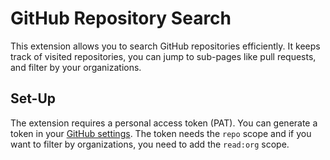 # GitHub Repository Search

This extension allows you to search GitHub repositories efficiently. It keeps track of visited repositories, you can jump to sub-pages like pull requests, and filter by your organizations.

## Set-Up

The extension requires a personal access token (PAT). You can generate a token in your [GitHub settings](https://github.com/settings/tokens/967644851). The token needs the `repo` scope and if you want to filter by organizations, you need to add the `read:org` scope.
